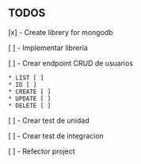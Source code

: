 ## TODOS
[x] - Create librery for mongodb

[ ] - Implementar libreria

[ ] - Crear endpoint CRUD de usuarios

    * LIST [ ]
    * ID [ ]
    * CREATE [ ]
    * UPDATE [ ]
    * DELETE [ ]

[ ] - Crear test de unidad

[ ] - Crear test de integracion

[ ] - Refector project